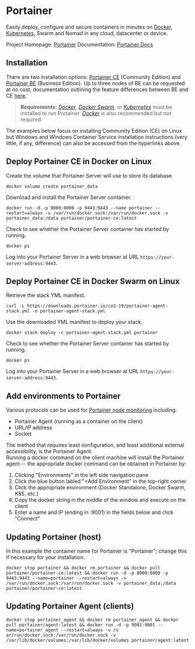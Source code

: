 # Portainer

Easily deploy, configure and secure containers in minutes on [Docker](Coding%20Cheat%20Sheets/docker/docker.md), [Kubernetes](Coding%20Cheat%20Sheets/kubernetes/kubernetes.md), Swarm and Nomad in any cloud, datacenter or device.

Project Homepage: [Portainer](https://www.portainer.io)
Documentation: [Portainer Docs](http://documentation.portainer.io)

## Installation

There are two installation options: [Portainer CE](https://docs.portainer.io/start/install-ce/server/docker) (Community Edition)  and [Portainer BE](https://docs.portainer.io/start/install/server/docker) (Business Edition).  Up to three nodes of BE can be requested at no cost; documentation outlining the feature differences between BE and CE [here](https://docs.portainer.io/).

>**Requirements:**
*[Docker](Coding%20Cheat%20Sheets/docker/docker.md)*, *[Docker Swarm](../docker/docker-swarm.md)*, or *[Kubernetes](Coding%20Cheat%20Sheets/kubernetes/kubernetes.md)* must be installed to run Portainer. *[Docker](Coding%20Cheat%20Sheets/docker/docker-compose.md)* is also recommended but not required.

The examples below focus on installing Community Edition (CE) on Linux but Windows and Windows Container Service installation instructions (very little, if any, difference) can also be accessed from the hyperlinks above.

## Deploy Portainer CE in Docker on Linux

Create the volume that Portainer Server will use to store its database.

```shell
docker volume create portainer_data
```

Download and install the Portainer Server container.

```shell
docker run -d -p 8000:8000 -p 9443:9443 --name portainer --restart=always -v /var/run/docker.sock:/var/run/docker.sock -v portainer_data:/data portainer/portainer-ce:latest
```

Check to see whether the Portainer Server container has started by running.

```shell
docker ps
```

Log into your Portainer Server in a web browser at URL `https://your-server-address:9443`.

## Deploy Portainer CE in Docker Swarm on Linux

Retrieve the stack YML manifest.

```shell
curl -L https://downloads.portainer.io/ce2-19/portainer-agent-stack.yml -o portainer-agent-stack.yml
```

Use the downloaded YML manifest to deploy your stack.

```shell
docker stack deploy -c portainer-agent-stack.yml portainer
```

Check to see whether the Portainer Server container has started by running.

```shell
docker ps
```

Log into your Portainer Server in a web browser at URL `https://your-server-address:9443`.

## Add environments to Portainer

Various protocols can be used for [Portainer node monitoring](https://docs.portainer.io/admin/environments/add/docker) including:

- Portainer Agent (running as a container on the client)
- URL/IP address
- Socket

The method that requires least configuration, and least additional external accessibility, is the Portainer Agent.  
Running a docker command on the client machine will install the Portainer agent -- the appropriate docker command can be obtained in Portainer by:

1. Clicking "Environments" in the left side navigation pane
2. Click the blue button labled "+Add Environment" in the top-right corner
3. Click the appropriate environment (Docker Standalone, Docker Swarm, K8S, etc.)
4. Copy the docker string in the middle of the window and execute on the client
5. Enter a name and IP (ending in :9001) in the fields below and click "Connect"

## Updating Portainer (host)

In this example the container name for Portainer is "Portainer"; change this if necessary for your installation.

```shell
docker stop portainer && docker rm portainer && docker pull portainer/portainer-ce:latest && docker run -d -p 8000:8000 -p 9443:9443 --name=portainer --restart=always -v /var/run/docker.sock:/var/run/docker.sock -v portainer_data:/data portainer/portainer-ce:latest
```

## Updating Portainer Agent (clients)

```shell
docker stop portainer_agent && docker rm portainer_agent && docker pull portainer/agent:latest && docker run -d -p 9001:9001 --name=portainer_agent --restart=always -v /v
ar/run/docker.sock:/var/run/docker.sock -v /var/lib/docker/volumes:/var/lib/docker/volumes portainer/agent:latest
```
